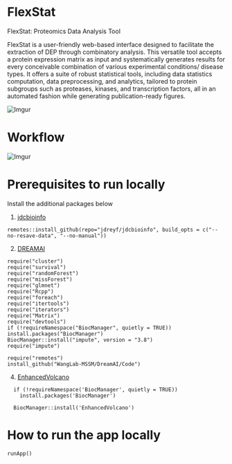 # FlexStat
FlexStat: Proteomics Data Analysis Tool

FlexStat is a user-friendly web-based interface designed to facilitate the extraction of DEP through combinatory analysis. This versatile tool accepts a protein expression matrix as input and systematically generates results for every conceivable combination of various experimental conditions/ disease types.
It offers a suite of robust statistical tools, including data statistics computation, data preprocessing, and analytics, tailored to protein subgroups such as proteases, kinases, and transcription factors, all in an automated fashion while generating publication-ready figures.

![Imgur](https://i.imgur.com/y56ebPF.png)

# Workflow
![Imgur](https://i.imgur.com/I1xJpYF.png)

# Prerequisites to run locally
Install the additional packages below
1. [jdcbioinfo](https://github.com/jdreyf/jdcbioinfo/)
```
remotes::install_github(repo="jdreyf/jdcbioinfo", build_opts = c("--no-resave-data", "--no-manual"))
```
2. [DREAMAI](https://github.com/WangLab-MSSM/DreamAI/tree/master)
```
require("cluster")
require("survival")
require("randomForest")
require("missForest")
require("glmnet")
require("Rcpp")
require("foreach")
require("itertools")
require("iterators")
require("Matrix")
require("devtools")
if (!requireNamespace("BiocManager", quietly = TRUE))
install.packages("BiocManager")
BiocManager::install("impute", version = "3.8")
require("impute")

require("remotes")
install_github("WangLab-MSSM/DreamAI/Code")
```
4. [EnhancedVolcano]()
```
  if (!requireNamespace('BiocManager', quietly = TRUE))
    install.packages('BiocManager')

  BiocManager::install('EnhancedVolcano')
```

# How to run the app locally
```
runApp()
```
